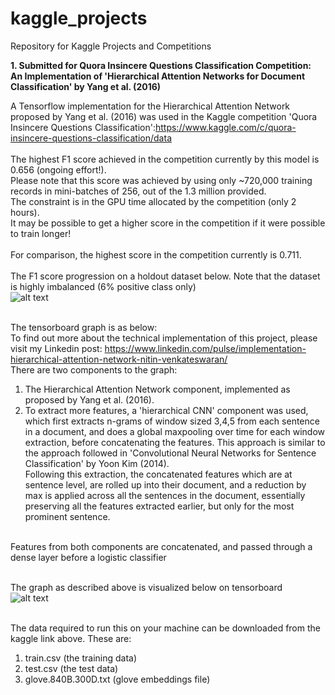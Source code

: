 # kaggle_projects
Repository for Kaggle Projects and Competitions


**1. Submitted for Quora Insincere Questions Classification Competition: <br />
An Implementation of 'Hierarchical Attention Networks for Document Classification' by Yang et al. (2016)**

A Tensorflow implementation for the Hierarchical Attention Network proposed by Yang et al. (2016) was used in the Kaggle competition 'Quora Insincere Questions Classification':https://www.kaggle.com/c/quora-insincere-questions-classification/data <br /> <br />
The highest F1 score achieved in the competition currently by this model is 0.656 (ongoing effort!). <br /> Please note that this score was achieved by using only ~720,000 training records in mini-batches of 256, out of the 1.3 million provided. <br/> The constraint is in the GPU time allocated by the competition (only 2 hours). <br/> It may be possible to get a higher score in the competition if it were possible to train longer! 
<br /> <br /> 
For comparison, the highest score in the competition currently is 0.711.
<br /> <br />
The F1 score progression on a holdout dataset below. Note that the dataset is highly imbalanced (6% positive class only) <br/>
![alt text](https://github.com/nitinvwaran/kaggle_projects/blob/master/f1_score_valid.PNG) <br /> <br />

The tensorboard graph is as below: <br/>
To find out more about the technical implementation of this project, please visit my Linkedin post: https://www.linkedin.com/pulse/implementation-hierarchical-attention-network-nitin-venkateswaran/ <br />
There are two components to the graph: <br/>
1) The Hierarchical Attention Network component, implemented as proposed by Yang et al. (2016). <br/>
2) To extract more features, a 'hierarchical CNN' component was used, which first extracts n-grams of window sized 3,4,5 from each sentence in a  document, and does a global maxpooling over time for each window extraction, before concatenating the features. This approach is similar to the approach followed in 'Convolutional Neural Networks for Sentence Classification' by Yoon Kim (2014). <br/>
Following this extraction, the concatenated features which are at sentence level, are rolled up into their document, and a reduction by max is applied across all the sentences in the document, essentially preserving all the features extracted earlier, but only for the most prominent sentence. <br /> <br/>

Features from both components are concatenated, and passed through a dense layer before a logistic classifier <br/> <br/>

The graph as described above is visualized below on tensorboard <br />
![alt text](https://github.com/nitinvwaran/kaggle_projects/blob/master/tensorboard_graph.PNG) <br /> <br />

The data required to run this on your machine can be downloaded from the kaggle link above. These are: <br />
1) train.csv (the training data) <br />
2) test.csv (the test data) <br />
3) glove.840B.300D.txt (glove embeddings file) <br />
